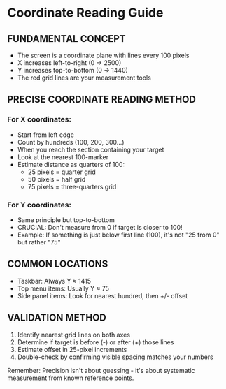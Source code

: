 # Coordinate Reading Guide

## FUNDAMENTAL CONCEPT
- The screen is a coordinate plane with lines every 100 pixels
- X increases left-to-right (0 → 2500)
- Y increases top-to-bottom (0 → 1440)
- The red grid lines are your measurement tools

## PRECISE COORDINATE READING METHOD

### For X coordinates:
- Start from left edge
- Count by hundreds (100, 200, 300...)
- When you reach the section containing your target
- Look at the nearest 100-marker
- Estimate distance as quarters of 100:
  * 25 pixels = quarter grid
  * 50 pixels = half grid
  * 75 pixels = three-quarters grid

### For Y coordinates:
- Same principle but top-to-bottom
- CRUCIAL: Don't measure from 0 if target is closer to 100!
- Example: If something is just below first line (100), it's not "25 from 0" but rather "75"

## COMMON LOCATIONS
- Taskbar: Always Y ≈ 1415
- Top menu items: Usually Y ≈ 75
- Side panel items: Look for nearest hundred, then +/- offset

## VALIDATION METHOD
1. Identify nearest grid lines on both axes
2. Determine if target is before (-) or after (+) those lines
3. Estimate offset in 25-pixel increments
4. Double-check by confirming visible spacing matches your numbers

Remember: Precision isn't about guessing - it's about systematic measurement from known reference points. 